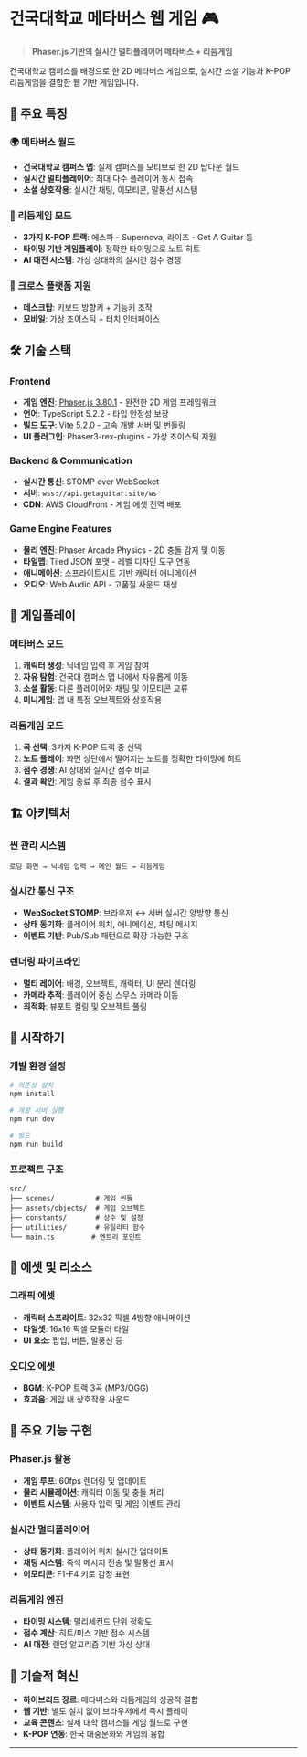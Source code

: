 # 건국대학교 메타버스 웹 게임 🎮

> **Phaser.js 기반의 실시간 멀티플레이어 메타버스 + 리듬게임**

건국대학교 캠퍼스를 배경으로 한 2D 메타버스 게임으로, 실시간 소셜 기능과 K-POP 리듬게임을 결합한 웹 기반 게임입니다.

## 🚀 주요 특징

### 🌍 메타버스 월드
- **건국대학교 캠퍼스 맵**: 실제 캠퍼스를 모티브로 한 2D 탑다운 월드
- **실시간 멀티플레이어**: 최대 다수 플레이어 동시 접속
- **소셜 상호작용**: 실시간 채팅, 이모티콘, 말풍선 시스템

### 🎵 리듬게임 모드
- **3가지 K-POP 트랙**: 에스파 - Supernova, 라이즈 - Get A Guitar 등
- **타이밍 기반 게임플레이**: 정확한 타이밍으로 노트 히트
- **AI 대전 시스템**: 가상 상대와의 실시간 점수 경쟁

### 📱 크로스 플랫폼 지원
- **데스크탑**: 키보드 방향키 + 기능키 조작
- **모바일**: 가상 조이스틱 + 터치 인터페이스

## 🛠️ 기술 스택

### Frontend
- **게임 엔진**: [Phaser.js 3.80.1](https://phaser.io/) - 완전한 2D 게임 프레임워크
- **언어**: TypeScript 5.2.2 - 타입 안정성 보장
- **빌드 도구**: Vite 5.2.0 - 고속 개발 서버 및 번들링
- **UI 플러그인**: Phaser3-rex-plugins - 가상 조이스틱 지원

### Backend & Communication
- **실시간 통신**: STOMP over WebSocket
- **서버**: `wss://api.getaguitar.site/ws`
- **CDN**: AWS CloudFront - 게임 에셋 전역 배포

### Game Engine Features
- **물리 엔진**: Phaser Arcade Physics - 2D 충돌 감지 및 이동
- **타일맵**: Tiled JSON 포맷 - 레벨 디자인 도구 연동
- **애니메이션**: 스프라이트시트 기반 캐릭터 애니메이션
- **오디오**: Web Audio API - 고품질 사운드 재생

## 🎯 게임플레이

### 메타버스 모드
1. **캐릭터 생성**: 닉네임 입력 후 게임 참여
2. **자유 탐험**: 건국대 캠퍼스 맵 내에서 자유롭게 이동
3. **소셜 활동**: 다른 플레이어와 채팅 및 이모티콘 교류
4. **미니게임**: 맵 내 특정 오브젝트와 상호작용

### 리듬게임 모드
1. **곡 선택**: 3가지 K-POP 트랙 중 선택
2. **노트 플레이**: 화면 상단에서 떨어지는 노트를 정확한 타이밍에 히트
3. **점수 경쟁**: AI 상대와 실시간 점수 비교
4. **결과 확인**: 게임 종료 후 최종 점수 표시

## 🏗️ 아키텍처

### 씬 관리 시스템
```
로딩 화면 → 닉네임 입력 → 메인 월드 → 리듬게임
```

### 실시간 통신 구조
- **WebSocket STOMP**: 브라우저 ↔ 서버 실시간 양방향 통신
- **상태 동기화**: 플레이어 위치, 애니메이션, 채팅 메시지
- **이벤트 기반**: Pub/Sub 패턴으로 확장 가능한 구조

### 렌더링 파이프라인
- **멀티 레이어**: 배경, 오브젝트, 캐릭터, UI 분리 렌더링
- **카메라 추적**: 플레이어 중심 스무스 카메라 이동
- **최적화**: 뷰포트 컬링 및 오브젝트 풀링

## 🚀 시작하기

### 개발 환경 설정
```bash
# 의존성 설치
npm install

# 개발 서버 실행
npm run dev

# 빌드
npm run build
```

### 프로젝트 구조
```
src/
├── scenes/          # 게임 씬들
├── assets/objects/  # 게임 오브젝트
├── constants/       # 상수 및 설정
├── utilities/       # 유틸리티 함수
└── main.ts         # 엔트리 포인트
```

## 🎨 에셋 및 리소스

### 그래픽 에셋
- **캐릭터 스프라이트**: 32x32 픽셀 4방향 애니메이션
- **타일셋**: 16x16 픽셀 모듈러 타일
- **UI 요소**: 팝업, 버튼, 말풍선 등

### 오디오 에셋
- **BGM**: K-POP 트랙 3곡 (MP3/OGG)
- **효과음**: 게임 내 상호작용 사운드

## 🔧 주요 기능 구현

### Phaser.js 활용
- **게임 루프**: 60fps 렌더링 및 업데이트
- **물리 시뮬레이션**: 캐릭터 이동 및 충돌 처리
- **이벤트 시스템**: 사용자 입력 및 게임 이벤트 관리

### 실시간 멀티플레이어
- **상태 동기화**: 플레이어 위치 실시간 업데이트
- **채팅 시스템**: 즉석 메시지 전송 및 말풍선 표시
- **이모티콘**: F1-F4 키로 감정 표현

### 리듬게임 엔진
- **타이밍 시스템**: 밀리세컨드 단위 정확도
- **점수 계산**: 히트/미스 기반 점수 시스템
- **AI 대전**: 랜덤 알고리즘 기반 가상 상대

## 🌟 기술적 혁신

- **하이브리드 장르**: 메타버스와 리듬게임의 성공적 결합
- **웹 기반**: 별도 설치 없이 브라우저에서 즉시 플레이
- **교육 콘텐츠**: 실제 대학 캠퍼스를 게임 월드로 구현
- **K-POP 연동**: 한국 대중문화와 게임의 융합

---
